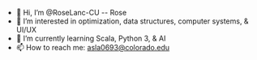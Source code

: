 - 👋 Hi, I’m @RoseLanc-CU -- Rose 
- 👀 I’m interested in optimization, data structures, computer systems, & UI/UX
- 🌱 I’m currently learning Scala, Python 3, & AI 
- 📫 How to reach me: asla0693@colorado.edu

<!---
RoseLanc-CU/RoseLanc-CU is a ✨ special ✨ repository because its `README.md` (this file) appears on your GitHub profile.
You can click the Preview link to take a look at your changes.
--->
